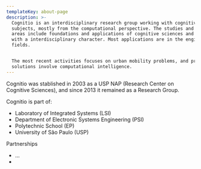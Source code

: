 ```yaml
---
templateKey: about-page
description: >-
  Cognitio is an interdisciplinary research group working with cognitive science
  subjects, mostly from the computational perspective. The studies and research
  areas include foundations and applications of cognitive sciences and systems,
  with a interdisciplinary character. Most applications are in the engineering
  fields.


  The most recent activities focuses on urban mobility problems, and proposed
  solutions involve computational intelligence.
---
```

Cognitio was stablished in 2003 as a USP NAP (Research Center on Cognitive Sciences), and since 2013 it remained as a Research  Group.

Cognitio is part of:

* Laboratory of Integrated Systems (LSI)
* Department of Electronic Systems Engineering (PSI)
* Polytechnic School (EP)
* University of São Paulo (USP)

Partnerships

* ...
*
